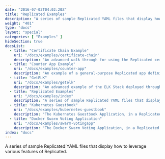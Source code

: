 ```yaml
---
date: "2016-07-03T04:02:20Z"
title: "Replicated Examples"
description: "A series of sample Replicated YAML files that display how to leverage various features of Replicated."
weight: "401"
type: "docs"
layout: "special"
categories: [ "Examples" ]
hideSection: true
docsList:
  - title: "Certificate Chain Example"
    uri: "/docs/examples/certificate-chain"
    description: "An advanced walk through for using the Replicated cert command in an app's YAML definition to generate new TLS certificates for customer use in an application."
  - title: "Counter App Example"
    uri: "/docs/examples/counter-app"
    description: "An example of a general-purpose Replicated app definition. This can be used as a starting point as it covers the basic functionality of the Replicated platform."
  - title: "GetELK"
    uri: "/docs/examples/getelk"
    description: "An advanced example of the ELK Stack deployed through Replicated with a complex and complete configuration section."
  - title: "Replicated Examples"
    uri: "/docs/examples/index"
    description: "A series of sample Replicated YAML files that display how to leverage various features of Replicated."
  - title: "Kubernetes Guestbook"
    uri: "/docs/examples/kubernetes-guestbook"
    description: "The Kubernetes Guestbook Application, in a Replicated YAML."
  - title: "Docker Swarm Voting Application"
    uri: "/docs/examples/swarm-votingapp"
    description: "The Docker Swarm Voting Application, in a Replicated YAML."
index: "docs"
---
```


A series of sample Replicated YAML files that display how to leverage various features of Replicated.